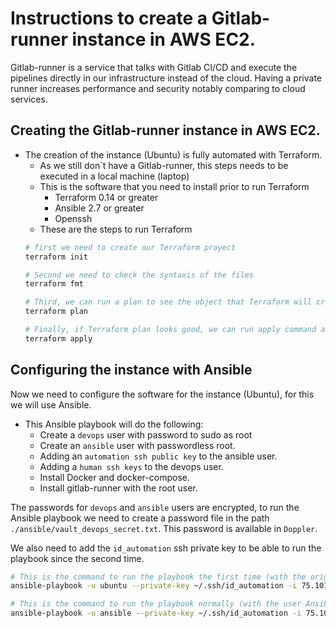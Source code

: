 # Instructions to create a Gitlab-runner instance in AWS EC2.

Gitlab-runner is a service that talks with Gitlab CI/CD and execute the pipelines directly in our infrastructure instead of the cloud.
Having a private runner increases performance and security notably comparing to cloud services.

## Creating the Gitlab-runner instance in AWS EC2.

- The creation of the instance (Ubuntu) is fully automated with Terraform.
    - As we still don`t have a Gitlab-runner, this steps needs to be executed in a local machine (laptop)
    - This is the software that you need to install prior to run Terraform
        - Terraform 0.14 or greater
        - Ansible 2.7 or greater
        - Openssh
    - These are the steps to run Terraform
    ```bash
    # first we need to create our Terraform proyect
    terraform init

    # Second we need to check the syntaxis of the files
    terraform fmt

    # Third, we can run a plan to see the object that Terraform will create
    terraform plan

    # Finally, if Terraform plan looks good, we can run apply command and confirm with "yes"
    terraform apply
    ````

## Configuring the instance with Ansible

Now we need to configure the software for the instance (Ubuntu), for this we will use Ansible.
- This Ansible playbook will do the following:
    - Create a `devops` user with password to sudo as root
    - Create an `ansible` user with passwordless root.
    - Adding an `automation ssh public key` to the ansible user.
    - Adding a `human ssh keys` to the devops user.
    - Install Docker and docker-compose.
    - Install gitlab-runner with the root user.

The passwords for `devops` and `ansible` users are encrypted, to run the Ansible playbook we need to create a password file in the path `./ansible/vault_devops_secret.txt`. This password is available in `Doppler`.

We also need to add the `id_automation` ssh private key to be able to run the playbook since the second time.

```bash
# This is the command to run the playbook the first time (with the original account Ubuntu)
ansible-playbook -u ubuntu --private-key ~/.ssh/id_automation -i 75.101.213.76, --vault-password-file ./ansible/vault_devops_secret.txt ./ansible/playbook.yaml

# This is the command to run the playbook normally (with the user Ansible)
ansible-playbook -u ansible --private-key ~/.ssh/id_automation -i 75.101.213.76, --vault-password-file ./ansible/vault_devops_secret.txt ./ansible/playbook.yaml
```



